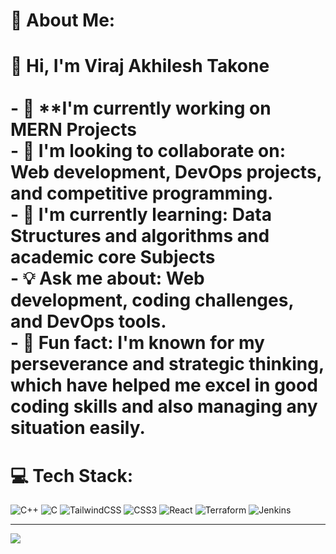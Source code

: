 # 💫 About Me:
# 👋 Hi, I'm Viraj Akhilesh Takone<br><br>- 🌱 **I'm currently working on MERN Projects<br>- 🤝 **I'm looking to collaborate on**: Web development, DevOps projects, and competitive programming.<br>- 📖 **I'm currently learning**: Data Structures and algorithms and academic core Subjects<br>- 💡 **Ask me about**: Web development, coding challenges, and DevOps tools.<br>- 🎉 **Fun fact**: I'm known for my perseverance and strategic thinking, which have helped me excel in good coding skills and also managing any situation easily.<br>


# 💻 Tech Stack: 
![C++](https://img.shields.io/badge/c++-%2300599C.svg?style=for-the-badge&logo=c%2B%2B&logoColor=white) ![C](https://img.shields.io/badge/c-%2300599C.svg?style=for-the-badge&logo=c&logoColor=white) ![TailwindCSS](https://img.shields.io/badge/tailwindcss-%2338B2AC.svg?style=for-the-badge&logo=tailwind-css&logoColor=white) ![CSS3](https://img.shields.io/badge/css3-%231572B6.svg?style=for-the-badge&logo=css3&logoColor=white) ![React](https://img.shields.io/badge/react-%2320232a.svg?style=for-the-badge&logo=react&logoColor=%2361DAFB) ![Terraform](https://img.shields.io/badge/terraform-%235835CC.svg?style=for-the-badge&logo=terraform&logoColor=white) ![Jenkins](https://img.shields.io/badge/jenkins-%232C5263.svg?style=for-the-badge&logo=jenkins&logoColor=white)

---
[![](https://visitcount.itsvg.in/api?id=viru04&icon=0&color=0)](https://visitcount.itsvg.in)

<!-- Proudly created with GPRM ( https://gprm.itsvg.in ) -->
